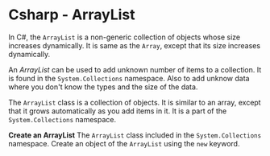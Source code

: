 # Csharp - ArrayList

In C#, the `ArrayList` is a non-generic collection of objects whose size increases dynamically. It is same
as the `Array`, except that its size increases dynamically.

An *ArrayList* can be used to add unknown number of items to a collection. It is found in the `System.Collections` namespace.
Also to add unknow data where you don't know the types and the size of the data.


The `ArrayList` class is a collection of objects. It is similar to an array,
except that it grows automatically as you add items in it. It is a part of the `System.Collections` namespace.



**Create an ArrayList**
The `ArrayList` class included in the `System.Collections` namespace. Create an object
of the `ArrayList` using the `new` keyword.